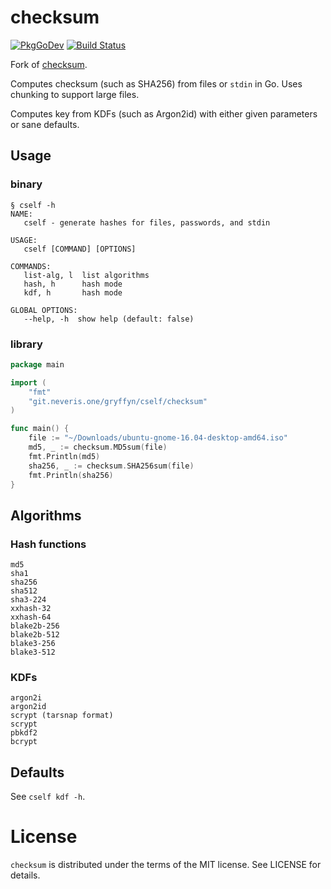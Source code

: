 # checksum
[![PkgGoDev](https://pkg.go.dev/badge/git.neveris.one/gryffyn/cself)](https://pkg.go.dev/git.neveris.one/gryffyn/cself)
[![Build Status](https://ci.neveris.one/api/badges/gryffyn/cself/status.svg)](https://ci.neveris.one/gryffyn/cself)

Fork of [checksum](https://github.com/codingsince1985/checksum).

Computes checksum (such as SHA256) from files or `stdin` in Go. Uses chunking to support large files.

Computes key from KDFs (such as Argon2id) with either given parameters or sane defaults.

## Usage
### binary

```
§ cself -h
NAME:
   cself - generate hashes for files, passwords, and stdin

USAGE:
   cself [COMMAND] [OPTIONS]

COMMANDS:
   list-alg, l  list algorithms
   hash, h      hash mode
   kdf, h       hash mode

GLOBAL OPTIONS:
   --help, -h  show help (default: false)
```

### library
```go
package main

import (
	"fmt"
	"git.neveris.one/gryffyn/cself/checksum"
)

func main() {
	file := "~/Downloads/ubuntu-gnome-16.04-desktop-amd64.iso"
	md5, _ := checksum.MD5sum(file)
	fmt.Println(md5)
	sha256, _ := checksum.SHA256sum(file)
	fmt.Println(sha256)
}
```

## Algorithms
### Hash functions
```
md5
sha1
sha256
sha512
sha3-224
xxhash-32
xxhash-64
blake2b-256
blake2b-512
blake3-256
blake3-512
```

### KDFs
```
argon2i
argon2id
scrypt (tarsnap format)
scrypt
pbkdf2
bcrypt
```

## Defaults

See `cself kdf -h`.

# License

`checksum` is distributed under the terms of the MIT license. See LICENSE for details.
